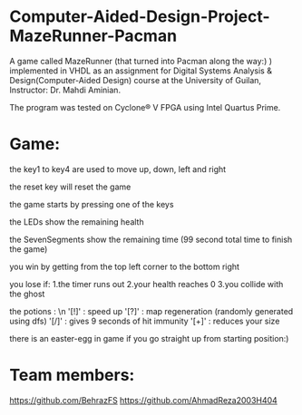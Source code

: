 # Computer-Aided-Design-Project-MazeRunner-Pacman
A game called MazeRunner (that turned into Pacman along the way:) ) implemented in VHDL as an assignment for Digital Systems Analysis & Design(Computer-Aided Design) course at the University of Guilan, 
Instructor: Dr. Mahdi Aminian.

The program was tested on Cyclone® V FPGA using Intel Quartus Prime.
# Game:
the key1 to key4 are used to move up, down, left and right 

the reset key will reset the game 

the game starts by pressing one of the keys

the LEDs show the remaining health

the SevenSegments show the remaining time (99 second total time to finish the game)

you win by getting from the top left corner to the bottom right 

you lose if:
1.the timer runs out
2.your health reaches 0
3.you collide with the ghost 

the potions : \n
'[!]' : speed up
'[?]' : map regeneration (randomly generated using dfs)
'[/]' : gives 9 seconds of hit immunity 
'[+]' : reduces your size

there is an easter-egg in game if you go straight up from starting position:)

# Team members: 
https://github.com/BehrazFS https://github.com/AhmadReza2003H404
